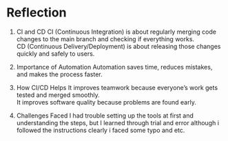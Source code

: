 # Reflection

1. CI and CD 
CI (Continuous Integration) is about regularly merging code changes to the main branch and checking if everything works.  
CD (Continuous Delivery/Deployment) is about releasing those changes quickly and safely to users.

2. Importance of Automation
Automation saves time, reduces mistakes, and makes the process faster.

3. How CI/CD Helps 
It improves teamwork because everyone’s work gets tested and merged smoothly.  
It improves software quality because problems are found early.

4. Challenges Faced
I had trouble setting up the tools at first and understanding the steps, but I learned through trial and error although i followed the instructions clearly i faced some typo and etc.
